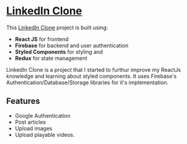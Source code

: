 # [LinkedIn Clone](https://linkedin-clone-a28a4.firebaseapp.com/)
This [LinkedIn Clone](https://linkedin-clone-a28a4.firebaseapp.com/) project is built using:
* **React JS** for frontend
* **Firebase** for backend and user authentication
* **Styled Components** for styling and
* **Redux** for state management  

LinkedIn Clone is a project that I started to furthur improve my ReactJs knowledge and learning about styled components.
It uses Firebase's Authentication/Database/Storage libraries for it's implementation.

## Features
* Google Authentication
* Post articles
* Upload images
* Upload playable videos.
